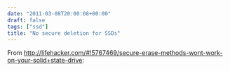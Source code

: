 ```yaml
---
date: "2011-03-08T20:00:08+00:00"
draft: false
tags: ["ssd"]
title: "No secure deletion for SSDs"
---
```

From http://lifehacker.com/#!5767469/secure-erase-methods-wont-work-on-your-solid+state-drive:



